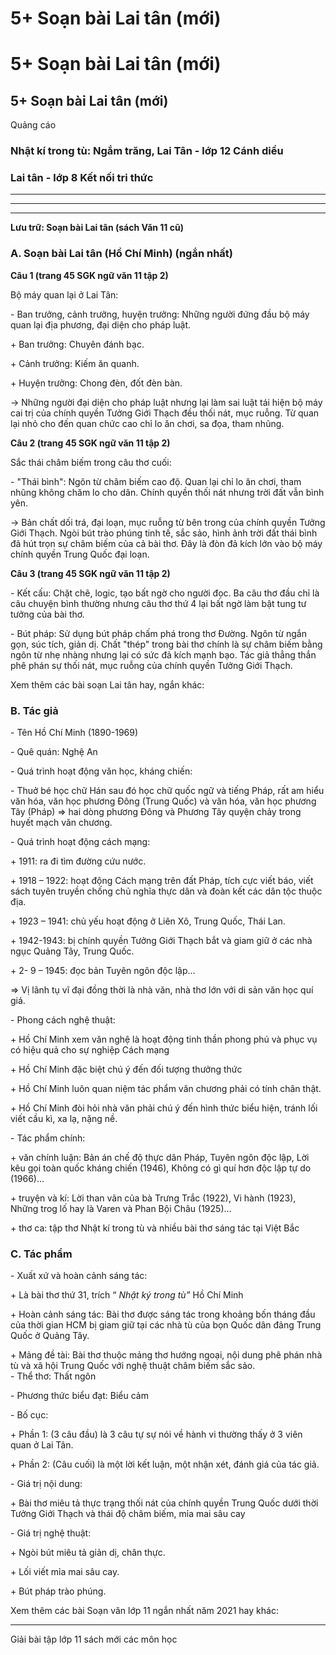 # 5+ Soạn bài Lai tân (mới)

# 5+ Soạn bài Lai tân (mới)

## 5+ Soạn bài Lai tân (mới)

Quảng cáo

### Nhật kí trong tù: Ngắm trăng, Lai Tân - lớp 12 Cánh diều

### Lai tân - lớp 8 Kết nối tri thức

* * *

* * *

* * *

**Lưu trữ: Soạn bài Lai tân (sách Văn 11 cũ)**

### **A. Soạn bài Lai tân (Hồ Chí Minh) (ngắn nhất)**

**Câu 1 (trang 45 SGK ngữ văn 11 tập 2)**

Bộ máy quan lại ở Lai Tân: 

\- Ban trưởng, cảnh trưởng, huyện trưởng: Những người đứng đầu bộ máy quan lại địa phương, đại diện cho pháp luật. 

\+ Ban trưởng: Chuyên đánh bạc. 

\+ Cảnh trưởng: Kiếm ăn quanh. 

\+ Huyện trưởng: Chong đèn, đốt đèn bàn. 

→ Những người đại diện cho pháp luật nhưng lại làm sai luật tái hiện bộ máy cai trị của chính quyền Tưởng Giới Thạch đều thối nát, mục ruỗng. Từ quan lại nhỏ cho đến quan chức cao chỉ lo ăn chơi, sa đọa, tham nhũng. 

**Câu 2 (trang 45 SGK ngữ văn 11 tập 2)**

Sắc thái châm biếm trong câu thơ cuối: 

\- "Thái bình": Ngôn từ châm biếm cao độ. Quan lại chỉ lo ăn chơi, tham nhũng không chăm lo cho dân. Chính quyền thối nát nhưng trời đất vẫn bình yên. 

→ Bản chất dối trá, đại loạn, mục ruỗng từ bên trong của chính quyền Tưởng Giới Thạch. Ngòi bút trào phúng tinh tế, sắc sảo, hình ảnh trời đất thái bình đã hút trọn sự châm biếm của cả bài thơ. Đây là đòn đả kích lớn vào bộ máy chính quyền Trung Quốc đại loạn. 

**Câu 3 (trang 45 SGK ngữ văn 11 tập 2)**

\- Kết cấu: Chặt chẽ, logic, tạo bất ngờ cho người đọc. Ba câu thơ đầu chỉ là câu chuyện bình thường nhưng câu thơ thứ 4 lại bất ngờ làm bật tung tư tưởng của bài thơ. 

\- Bút pháp: Sử dụng bút pháp chấm phá trong thơ Đường. Ngôn từ ngắn gọn, súc tích, giản dị. Chất "thép" trong bài thơ chính là sự châm biếm bằng ngôn từ nhẹ nhàng nhưng lại có sức đả kích mạnh bạo. Tác giả thẳng thắn phê phán sự thối nát, mục ruỗng của chính quyền Tưởng Giới Thạch. 

Xem thêm các bài soạn Lai tân hay, ngắn khác:

### **B. Tác giả**

\- Tên Hồ Chí Minh (1890-1969)

\- Quê quán: Nghệ An

\- Quá trình hoạt động văn học, kháng chiến:

\- Thuở bé học chữ Hán sau đó học chữ quốc ngữ và tiếng Pháp, rất am hiểu văn hóa, văn học phương Đông (Trung Quốc) và văn hóa, văn học phương Tây (Pháp) ⇒ hai dòng phương Đông và Phương Tây quyện chảy trong huyết mạch văn chương.

\- Quá trình hoạt động cách mạng:

\+ 1911: ra đi tìm đường cứu nước.

\+ 1918 – 1922: hoạt động Cách mạng trên đất Pháp, tích cực viết báo, viết sách tuyên truyền chống chủ nghĩa thực dân và đoàn kết các dân tộc thuộc địa.

\+ 1923 – 1941: chủ yếu hoạt động ở Liên Xô, Trung Quốc, Thái Lan.

\+ 1942-1943: bị chính quyền Tưởng Giới Thạch bắt và giam giữ ở các nhà ngục Quảng Tây, Trung Quốc.

\+ 2- 9 – 1945: đọc bản Tuyên ngôn độc lập…

⇒ Vị lãnh tụ vĩ đại đồng thời là nhà văn, nhà thơ lớn với di sản văn học quí giá.

\- Phong cách nghệ thuật: 

\+ Hồ Chí Minh xem văn nghệ là hoạt động tinh thần phong phú và phục vụ có hiệu quả cho sự nghiệp Cách mạng

\+ Hồ Chí Minh đặc biệt chú ý đến đối tượng thưởng thức

\+ Hồ Chí Minh luôn quan niệm tác phẩm văn chương phải có tính chân thật.

\+ Hồ Chí Minh đòi hỏi nhà văn phải chú ý đến hình thức biểu hiện, tránh lối viết cầu kì, xa lạ, nặng nề.

\- Tác phẩm chính: 

\+ văn chính luận: Bản án chế độ thực dân Pháp, Tuyên ngôn độc lập, Lời kêu gọi toàn quốc kháng chiến (1946), Không có gì quí hơn độc lập tự do (1966)…

\+ truyện và kí: Lời than vãn của bà Trưng Trắc (1922), Vi hành (1923), Những trog lố hay là Varen và Phan Bội Châu (1925)…

\+ thơ ca: tập thơ Nhật kí trong tù và nhiều bài thơ sáng tác tại Việt Bắc

### **C. Tác phẩm**

\- Xuất xứ và hoàn cảnh sáng tác: 

\+  Là bài thơ thứ 31, trích “ _Nhật ký trong tù”_ Hồ Chí Minh

\+ Hoàn cảnh sáng tác: Bài thơ được sáng tác trong khoảng bốn tháng đầu của thời gian HCM bị giam giữ tại các nhà tù của bọn Quốc dân đảng Trung Quốc ở Quảng Tây.

\+ Mảng đề tài: Bài thơ thuộc mảng thơ hướng ngoại, nội dung phê phán nhà tù và xã hội Trung Quốc với nghệ thuật châm biếm sắc sảo.  
\- Thể thơ: Thất ngôn

\- Phương thức biểu đạt: Biểu cảm 

\- Bố cục: 

\+ Phần 1: (3 câu đầu) là 3 câu tự sự nói về hành vi thường thấy ở 3 viên quan ở Lai Tân.

\+ Phần 2: (Câu cuối) là một lời kết luận, một nhận xét, đánh giá của tác giả.

\- Giá trị nội dung: 

\+ Bài thơ miêu tả thực trạng thối nát của chính quyền Trung Quốc dưới thời Tưởng Giới Thạch và thái độ châm biếm, mỉa mai sâu cay

\- Giá trị nghệ thuật: 

\+ Ngòi bút miêu tả giản dị, chân thực.

\+ Lối viết mỉa mai sâu cay.

\+ Bút pháp trào phúng.

Xem thêm các bài Soạn văn lớp 11 ngắn nhất năm 2021 hay khác:

* * *

Giải bài tập lớp 11 sách mới các môn học
